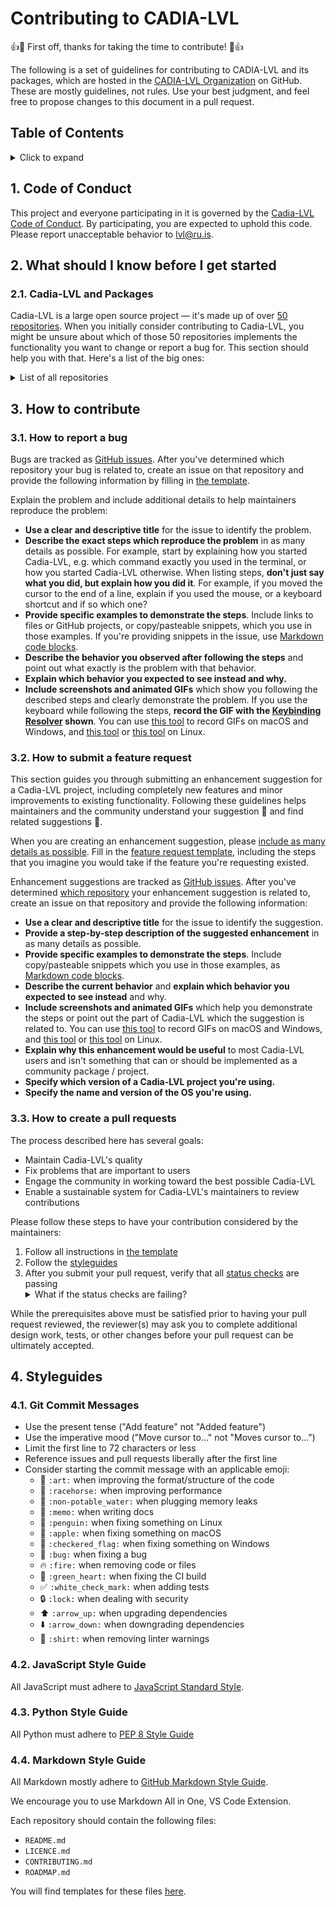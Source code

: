 <!-- omit in toc -->
# Contributing to CADIA-LVL

👍🎉 First off, thanks for taking the time to contribute! 🎉👍

The following is a set of guidelines for contributing to CADIA-LVL and its packages, which are hosted in the [CADIA-LVL Organization](https://github.com/cadia-lvl) on GitHub. These are mostly guidelines, not rules. Use your best judgment, and feel free to propose changes to this document in a pull request.

<!-- omit in toc -->
## Table of Contents

<details>
<summary>Click to expand</summary>

- [1. Code of Conduct](#1-code-of-conduct)
- [2. What should I know before I get started](#2-what-should-i-know-before-i-get-started)
  - [2.1. Cadia-LVL and Packages](#21-cadia-lvl-and-packages)
- [3. How to contribute](#3-how-to-contribute)
  - [3.1. How to report a bug](#31-how-to-report-a-bug)
  - [3.2. How to submit a feature request](#32-how-to-submit-a-feature-request)
  - [3.3. How to create a pull requests](#33-how-to-create-a-pull-requests)
- [4. Styleguides](#4-styleguides)
  - [4.1. Git Commit Messages](#41-git-commit-messages)
  - [4.2. JavaScript Style Guide](#42-javascript-style-guide)
  - [4.3. Python Style Guide](#43-python-style-guide)
  - [4.4. Markdown Style Guide](#44-markdown-style-guide)

</details>

## 1. Code of Conduct

This project and everyone participating in it is governed by the [Cadia-LVL Code of Conduct](CODE_OF_CONDUCT.md). By participating, you are expected to uphold this code. Please report unacceptable behavior to [lvl@ru.is](mailto:lvl@ru.is).

## 2. What should I know before I get started

### 2.1. Cadia-LVL and Packages

Cadia-LVL is a large open source project &mdash; it's made up of over [50 repositories](https://github.com/cadia-lvl). When you initially consider contributing to Cadia-LVL, you might be unsure about which of those 50 repositories implements the functionality you want to change or report a bug for. This section should help you with that.
Here's a list of the big ones:

<details>
<summary>List of all repositories</summary>

- [broadcast_data_prep](https://github.com/cadia-lvl/broadcast_data_prep) - This repository has scripts to extract data from various sources for ASR and speaker diarization.
- [compute](https://github.com/cadia-lvl/compute) - LVL Computing Resources
- [DAD](https://github.com/cadia-lvl/DAD) - Detect Audio Defects
- [deCODE](https://github.com/cadia-lvl/deCODE) - Voice Source and Vocal tract features
- [docker-festival](https://github.com/cadia-lvl/docker-festival) - Text-to-Speech tutorial at SLTU 2016
- [dscore](https://github.com/cadia-lvl/dscore) - Diarization scoring tools.
- [Eyra](https://github.com/cadia-lvl/Eyra)
- [FeatExtDiarization](https://github.com/cadia-lvl/FeatExtDiarization)
- [festival](https://github.com/cadia-lvl/festival) - Festival Speech Synthesis System
- [ice-asr](https://github.com/cadia-lvl/ice-asr) - An automatic speech recognition environment for Icelandic based on Kaldi
- [Icelandic-Curses](https://github.com/cadia-lvl/Icelandic-Curses) - This is a list of icelandic taboo words/phrases.
- [Icelandic-textnorm](https://github.com/cadia-lvl/Icelandic-textnorm) - Text normalization for Icelandic
- [ictk](https://github.com/cadia-lvl/ictk) - 📚 Icelandic Corpora Toolkit -  A collection of scripts to use with various Icelandic text corpora
- [kaldi](https://github.com/cadia-lvl/kaldi) - This is not the official kaldi repository. If searching for Kaldi it is better to fork https://github.com/kaldi-asr/kaldi instead. This repository is built around the project to built an automatic speech recognizer for the Icelandic parliament, Althingi.
- [kaldi-speaker-diarization](https://github.com/cadia-lvl/kaldi-speaker-diarization) - This repository creates speaker diarization recipes to be used within the egs folder of kaldi.
- [lirfa](https://github.com/cadia-lvl/lirfa) - This packages the Alþingi ASR along with code which connects to the Alþingi servers.
- [LOBE](https://github.com/cadia-lvl/LOBE) - LOBE is a recording client made specifically for TTS data collections. It supports multiple collections, single and multi-speaker, and can prompt sentences based on phonetic coverage.
- [lvl_tts_frontend](https://github.com/cadia-lvl/lvl_tts_frontend) - TTS frontend processing for Icelandic
- [marytts](https://github.com/cadia-lvl/marytts) - MARY TTS -- an open-source, multilingual text-to-speech synthesis system written in pure java
- [merlin](https://github.com/cadia-lvl/merlin) - Fork of the Merlin project focused on improving Keras integration. The official project is located at:
- [metawave](https://github.com/cadia-lvl/metawave) - Meta-information tool for TTS datasets
- [NER](https://github.com/cadia-lvl/NER) - Named entity recognition for Icelandic
- [NLM](https://github.com/cadia-lvl/NLM) - A word-level neural language model
- [Ossian](https://github.com/cadia-lvl/Ossian)
- [POS](https://github.com/cadia-lvl/POS) - A part-of-speech tagger, tailored to Icelandic
- [punctuation-prediction](https://github.com/cadia-lvl/punctuation-prediction) - Support tools for punctuation and boundary detection for ASR output.
- [RPNSD](https://github.com/cadia-lvl/RPNSD) - PyTorch implementation of RPNSD
- [samromur-asr](https://github.com/cadia-lvl/samromur-asr) - 👾 An automatic speech recognition environment for Samrómur speech corpus.
- [SEA](https://github.com/cadia-lvl/SEA)
- [SLT2018](https://github.com/cadia-lvl/SLT2018) - Resources described in the paper \An Icelandic Pronunciation Dictionary for TTS

</details>

## 3. How to contribute

### 3.1. How to report a bug

Bugs are tracked as [GitHub issues](https://guides.github.com/features/issues/). After you've determined which repository your bug is related to, create an issue on that repository and provide the following information by filling in [the template](/bug_report.md).

Explain the problem and include additional details to help maintainers reproduce the problem:

- **Use a clear and descriptive title** for the issue to identify the problem.
- **Describe the exact steps which reproduce the problem** in as many details as possible. For example, start by explaining how you started Cadia-LVL, e.g. which command exactly you used in the terminal, or how you started Cadia-LVL otherwise. When listing steps, **don't just say what you did, but explain how you did it**. For example, if you moved the cursor to the end of a line, explain if you used the mouse, or a keyboard shortcut and if so which one?
- **Provide specific examples to demonstrate the steps**. Include links to files or GitHub projects, or copy/pasteable snippets, which you use in those examples. If you're providing snippets in the issue, use [Markdown code blocks](https://help.github.com/articles/markdown-basics/#multiple-lines).
- **Describe the behavior you observed after following the steps** and point out what exactly is the problem with that behavior.
- **Explain which behavior you expected to see instead and why.**
- **Include screenshots and animated GIFs** which show you following the described steps and clearly demonstrate the problem. If you use the keyboard while following the steps, **record the GIF with the [Keybinding Resolver](https://github.com/cadia-lvl/keybinding-resolver) shown**. You can use [this tool](https://www.cockos.com/licecap/) to record GIFs on macOS and Windows, and [this tool](https://github.com/colinkeenan/silentcast) or [this tool](https://github.com/GNOME/byzanz) on Linux.

### 3.2. How to submit a feature request

This section guides you through submitting an enhancement suggestion for a Cadia-LVL project, including completely new features and minor improvements to existing functionality. Following these guidelines helps maintainers and the community understand your suggestion :pencil: and find related suggestions :mag_right:.

When you are creating an enhancement suggestion, please [include as many details as possible](#how-do-i-submit-a-good-enhancement-suggestion). Fill in the [feature request template](./templates/feature_request_template.md), including the steps that you imagine you would take if the feature you're requesting existed.

Enhancement suggestions are tracked as [GitHub issues](https://guides.github.com/features/issues/). After you've determined [which repository](#cadia-lvl-and-packages) your enhancement suggestion is related to, create an issue on that repository and provide the following information:

- **Use a clear and descriptive title** for the issue to identify the suggestion.
- **Provide a step-by-step description of the suggested enhancement** in as many details as possible.
- **Provide specific examples to demonstrate the steps**. Include copy/pasteable snippets which you use in those examples, as [Markdown code blocks](https://help.github.com/articles/markdown-basics/#multiple-lines).
- **Describe the current behavior** and **explain which behavior you expected to see instead** and why.
- **Include screenshots and animated GIFs** which help you demonstrate the steps or point out the part of Cadia-LVL which the suggestion is related to. You can use [this tool](https://www.cockos.com/licecap/) to record GIFs on macOS and Windows, and [this tool](https://github.com/colinkeenan/silentcast) or [this tool](https://github.com/GNOME/byzanz) on Linux.
- **Explain why this enhancement would be useful** to most Cadia-LVL users and isn't something that can or should be implemented as a community package / project.
- **Specify which version of a Cadia-LVL project you're using.**
- **Specify the name and version of the OS you're using.**

### 3.3. How to create a pull requests

The process described here has several goals:

- Maintain Cadia-LVL's quality
- Fix problems that are important to users
- Engage the community in working toward the best possible Cadia-LVL
- Enable a sustainable system for Cadia-LVL's maintainers to review contributions

Please follow these steps to have your contribution considered by the maintainers:

1. Follow all instructions in [the template](PULL_REQUEST_TEMPLATE.md)
2. Follow the [styleguides](#styleguides)
3. After you submit your pull request, verify that all [status checks](https://help.github.com/articles/about-status-checks/) are passing <details><summary>What if the status checks are failing?</summary>If a status check is failing, and you believe that the failure is unrelated to your change, please leave a comment on the pull request explaining why you believe the failure is unrelated. A maintainer will re-run the status check for you. If we conclude that the failure was a false positive, then we will open an issue to track that problem with our status check suite.</details>

While the prerequisites above must be satisfied prior to having your pull request reviewed, the reviewer(s) may ask you to complete additional design work, tests, or other changes before your pull request can be ultimately accepted.

## 4. Styleguides

### 4.1. Git Commit Messages

- Use the present tense ("Add feature" not "Added feature")
- Use the imperative mood ("Move cursor to..." not "Moves cursor to...")
- Limit the first line to 72 characters or less
- Reference issues and pull requests liberally after the first line
- Consider starting the commit message with an applicable emoji:
  - :art: `:art:` when improving the format/structure of the code
  - :racehorse: `:racehorse:` when improving performance
  - :non-potable_water: `:non-potable_water:` when plugging memory leaks
  - :memo: `:memo:` when writing docs
  - :penguin: `:penguin:` when fixing something on Linux
  - :apple: `:apple:` when fixing something on macOS
  - :checkered_flag: `:checkered_flag:` when fixing something on Windows
  - :bug: `:bug:` when fixing a bug
  - :fire: `:fire:` when removing code or files
  - :green_heart: `:green_heart:` when fixing the CI build
  - :white_check_mark: `:white_check_mark:` when adding tests
  - :lock: `:lock:` when dealing with security
  - :arrow_up: `:arrow_up:` when upgrading dependencies
  - :arrow_down: `:arrow_down:` when downgrading dependencies
  - :shirt: `:shirt:` when removing linter warnings

### 4.2. JavaScript Style Guide

All JavaScript must adhere to [JavaScript Standard Style](https://standardjs.com/).

### 4.3. Python Style Guide

All Python must adhere to [PEP 8 Style Guide](https://www.python.org/dev/peps/pep-0008/)

### 4.4. Markdown Style Guide

All Markdown mostly adhere to [GitHub Markdown Style Guide](https://guides.github.com/features/mastering-markdown/).

We encourage you to use Markdown All in One, VS Code Extension.

Each repository should contain the following files:

- `README.md`
- `LICENCE.md`
- `CONTRIBUTING.md`
- `ROADMAP.md`

You will find templates for these files [here](./templates/).
